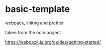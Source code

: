 # basic-template
webpack, linitng and prettier

taken from the odin project

https://webpack.js.org/guides/getting-started/

